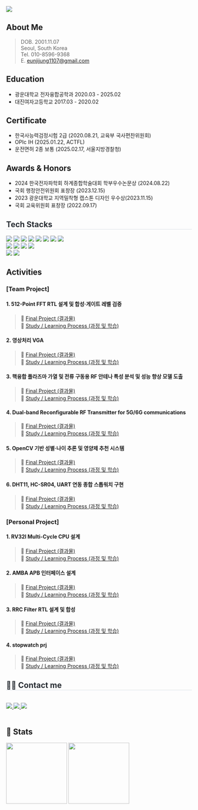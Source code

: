 

<div align= "left">
    <img src="https://capsule-render.vercel.app/api?type=waving&color=0:47d1ff,100:f37ce9&height=180&text=Eunji's%20Portfolio&animation=fadeIn&fontColor=656161&fontSize=70" />
    </div>

## About Me

> DOB. 2001.11.07 <br>
> Seoul, South Korea <br>
> Tel. 010-8596-9368 <br>
> E. eunjijung1107@gmail.com <br>
 
## Education

- 광운대학교 전자융합공학과 2020.03 - 2025.02
- 대진여자고등학교 2017.03 - 2020.02

## Certificate

- 한국사능력검정시험 2급 (2020.08.21, 교육부 국사편찬위원회)
- OPIc IH (2025.01.22, ACTFL)
- 운전면허 2종 보통 (2025.02.17, 서울지방경찰청)

## Awards & Honors

- 2024 한국전자파학회 하계종합학술대회 학부우수논문상 (2024.08.22)
- 국회 행정안전위원회 표창장 (2023.12.15)
- 2023 광운대학교 지역밀착형 캡스톤 디자인 우수상(2023.11.15)
- 국회 교육위원회 표창장 (2022.09.17)


<div align= "left">
    <h2 style="border-bottom: 1px solid #d8dee4; color: #282d33;"> Tech Stacks </h2>  
    <div style="margin: 0 auto; text-align: left;" align= "left"> 
        <img src="https://img.shields.io/badge/VCS-563586?style=flat">
        <img src="https://img.shields.io/badge/Verdi-563586?style=flat">
        <img src="https://img.shields.io/badge/Vivado-32CD32?style=flat">
        <img src="https://img.shields.io/badge/ADS-E90029?style=flat">
        <img src="https://img.shields.io/badge/CST-009DE1?style=flat">
        <img src="https://img.shields.io/badge/Custom Compiler-563586?style=flat">
        <img src="https://img.shields.io/badge/Virtuoso-E0E0E0?style=flat">
        <img src="https://img.shields.io/badge/Github-181717?style=flat&logo=Github&logoColor=white">
        </div></div>
    <div style="margin: 0 auto; text-align: left;" align= "left"> <img src="https://img.shields.io/badge/C-A8B9CC?style=flat&logo=C&logoColor=white">
          <img src="https://img.shields.io/badge/Matlab-0076a8?style=flat&logo=Matlab&logoColor=white">
          <img src="https://img.shields.io/badge/Verilog-181717?style=flat">
          <img src="https://img.shields.io/badge/Systemverilog-181717?style=flat">
          </div>
    </div>
    <div style="margin: 0 auto; text-align: left;" align= "left"> 
          <img src="https://img.shields.io/badge/Linux-FCC624?style=flat&logo=Linux&logoColor=white">
          <img src="https://img.shields.io/badge/Windows-563586?style=flat">
    </div>
    


## Activities

### [Team Project]


#### 1. 512-Point FFT RTL 설계 및 합성·게이트 레벨 검증 <br>
> 🔹 [Final Project (결과물)]() <br>
> 🔸 [Study / Learning Process (과정 및 학습)]()

#### 2. 영상처리 VGA  <br>
> 🔹 [Final Project (결과물)]() <br>
> 🔸 [Study / Learning Process (과정 및 학습)]()


#### 3. 핵융합 플라즈마 가열 및 전류 구동용 RF 안테나 특성 분석 및 성능 향상 모델 도출  <br>
> 🔹 [Final Project (결과물)]() <br>
> 🔸 [Study / Learning Process (과정 및 학습)]()

#### 4. Dual-band Reconfigurable RF Transmitter for 5G/6G communications  <br>
> 🔹 [Final Project (결과물)]() <br>
> 🔸 [Study / Learning Process (과정 및 학습)]()

#### 5. OpenCV 기반 성별·나이 추론 및 영양제 추천 시스템  <br>
> 🔹 [Final Project (결과물)]() <br>
> 🔸 [Study / Learning Process (과정 및 학습)]()


#### 6. DHT11, HC-SR04, UART 연동 종합 스톱워치 구현  <br>
> 🔹 [Final Project (결과물)]() <br>
> 🔸 [Study / Learning Process (과정 및 학습)]()



### [Personal Project]


#### 1. RV32I Multi-Cycle CPU 설계  <br>
> 🔹 [Final Project (결과물)](https://github.com/2735C/KDT_CPU_Design) <br>
> 🔸 [Study / Learning Process (과정 및 학습)](https://github.com/2735C/KDT_CPU_Design/issues)

#### 2. AMBA APB 인터페이스 설계  <br>
> 🔹 [Final Project (결과물)]() <br>
> 🔸 [Study / Learning Process (과정 및 학습)]()

#### 3. RRC Filter RTL 설계 및 합성  <br>
> 🔹 [Final Project (결과물)]() <br>
> 🔸 [Study / Learning Process (과정 및 학습)]()

#### 4. stopwatch prj   <br>
> 🔹 [Final Project (결과물)]() <br>
> 🔸 [Study / Learning Process (과정 및 학습)]()


<div align= "left">
    <h2 style="border-bottom: 1px solid #d8dee4; color: #282d33;"> 🧑‍💻 Contact me </h2> <br> 
    <div align= "left"> <a href=jj.s001> <img src="https://img.shields.io/badge/Instagram-E4405F?style=flat&logo=Instagram&logoColor=white&link=jj.s001"> </a>
         <a href=mailto:~@gmail.com> <img src="https://img.shields.io/badge/Gmail-EA4335?style=flat&logo=Gmail&logoColor=white&link=mailto:~@gmail.com"> </a>
         <a href=~....> <img src="https://img.shields.io/badge/Notion-000000?style=flat&logo=Notion&logoColor=white&link=~...."> </a>
          </div>  <br> 
    <div align= "left">  </div> 
    </div>
    <div align= "left"> 

<h2>🏅 Stats</h2>
<p>
  <span style="display:inline-block; vertical-align:top;">
    <img src="https://github-readme-stats.vercel.app/api?username=2735C&show_icons=true&theme=default&custom_title=2735C's%20GitHub%20Stats" height="165"/>
  </span>
  <span style="display:inline-block; vertical-align:top;">
    <img src="https://github-readme-stats.vercel.app/api/top-langs/?username=2735C&layout=compact&theme=default" height="165"/>
  </span>
</p>






<!--
**2735C/2735C** is a ✨ _special_ ✨ repository because its `README.md` (this file) appears on your GitHub profile.

Here are some ideas to get you started:

- 🔭 I’m currently working on ...
- 🌱 I’m currently learning ...
- 👯 I’m looking to collaborate on ...
- 🤔 I’m looking for help with ...
- 💬 Ask me about ...
- 📫 How to reach me: ...
- 😄 Pronouns: ...
- ⚡ Fun fact: ...
-->

